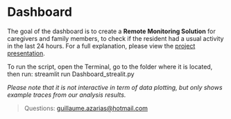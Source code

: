 # Dashboard

The goal of the dashboard is to create a **Remote Monitoring Solution** for caregivers and family members, to check if the resident had a usual activity in the last 24 hours. For a full explanation, please view the [project presentation](https://www.youtube.com/watch?v=AL4BGwj-aBA).

To run the script, open the Terminal, go to the folder where it is located, then run:
streamlit run Dashboard_strealit.py

*Please note that it is not interactive in term of data plotting, but only shows example traces from our analysis results.*


> Questions: guillaume.azarias@hotmail.com
